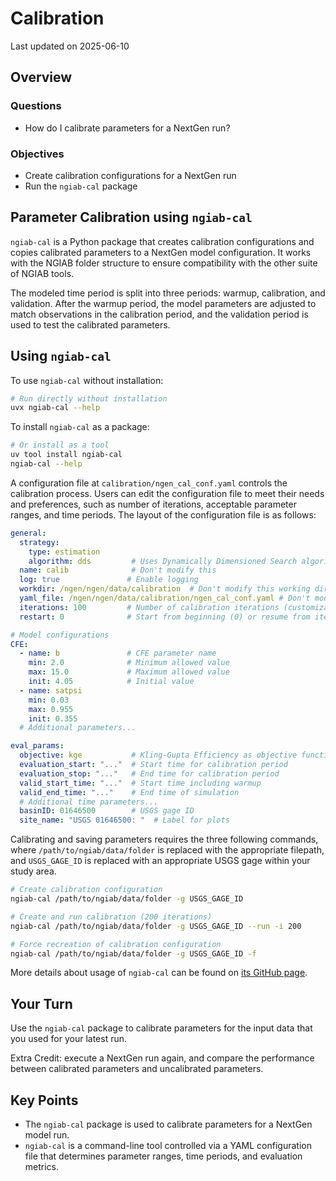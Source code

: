 # Calibration

Last updated on 2025-06-10

## Overview

### Questions
- How do I calibrate parameters for a NextGen run?

### Objectives
- Create calibration configurations for a NextGen run
- Run the `ngiab-cal` package

## Parameter Calibration using `ngiab-cal`

`ngiab-cal` is a Python package that creates calibration configurations and copies calibrated parameters to a NextGen model configuration. It works with the NGIAB folder structure to ensure compatibility with the other suite of NGIAB tools.

The modeled time period is split into three periods: warmup, calibration, and validation. After the warmup period, the model parameters are adjusted to match observations in the calibration period, and the validation period is used to test the calibrated parameters.

## Using `ngiab-cal`

To use `ngiab-cal` without installation:

```bash
# Run directly without installation
uvx ngiab-cal --help
```

To install `ngiab-cal` as a package:

```bash
# Or install as a tool
uv tool install ngiab-cal
ngiab-cal --help
```

A configuration file at `calibration/ngen_cal_conf.yaml` controls the calibration process. Users can edit the configuration file to meet their needs and preferences, such as number of iterations, acceptable parameter ranges, and time periods. The layout of the configuration file is as follows:

```yaml
general:
  strategy:
    type: estimation
    algorithm: dds         # Uses Dynamically Dimensioned Search algorithm
  name: calib              # Don't modify this
  log: true               # Enable logging
  workdir: /ngen/ngen/data/calibration  # Don't modify this working directory in the Docker container
  yaml_file: /ngen/ngen/data/calibration/ngen_cal_conf.yaml # Don't modify this either
  iterations: 100         # Number of calibration iterations (customizable with -i flag)
  restart: 0              # Start from beginning (0) or resume from iteration

# Model configurations
CFE:
  - name: b               # CFE parameter name
    min: 2.0              # Minimum allowed value
    max: 15.0             # Maximum allowed value
    init: 4.05            # Initial value
  - name: satpsi
    min: 0.03
    max: 0.955
    init: 0.355
  # Additional parameters...

eval_params:
  objective: kge           # Kling-Gupta Efficiency as objective function
  evaluation_start: "..."  # Start time for calibration period
  evaluation_stop: "..."   # End time for calibration period
  valid_start_time: "..."  # Start time including warmup
  valid_end_time: "..."    # End time of simulation
  # Additional time parameters...
  basinID: 01646500        # USGS gage ID
  site_name: "USGS 01646500: "  # Label for plots
```

Calibrating and saving parameters requires the three following commands, where `/path/to/ngiab/data/folder` is replaced with the appropriate filepath, and `USGS_GAGE_ID` is replaced with an appropriate USGS gage within your study area.

```bash
# Create calibration configuration
ngiab-cal /path/to/ngiab/data/folder -g USGS_GAGE_ID

# Create and run calibration (200 iterations)
ngiab-cal /path/to/ngiab/data/folder -g USGS_GAGE_ID --run -i 200

# Force recreation of calibration configuration
ngiab-cal /path/to/ngiab/data/folder -g USGS_GAGE_ID -f
```

More details about usage of `ngiab-cal` can be found on [its GitHub page](https://github.com/CIROH-UA/ngiab-cal).

## Your Turn

Use the `ngiab-cal` package to calibrate parameters for the input data that you used for your latest run.

Extra Credit: execute a NextGen run again, and compare the performance between calibrated parameters and uncalibrated parameters.

## Key Points

- The `ngiab-cal` package is used to calibrate parameters for a NextGen model run.
- `ngiab-cal` is a command-line tool controlled via a YAML configuration file that determines parameter ranges, time periods, and evaluation metrics.